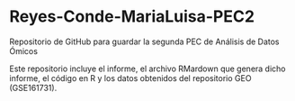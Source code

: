 # Reyes-Conde-MariaLuisa-PEC2
Repositorio de GitHub para guardar la segunda PEC de Análisis de Datos Ómicos

Este repositorio incluye el informe, el archivo RMardown que genera dicho informe, el código en R y los datos obtenidos del repositorio GEO (GSE161731).
